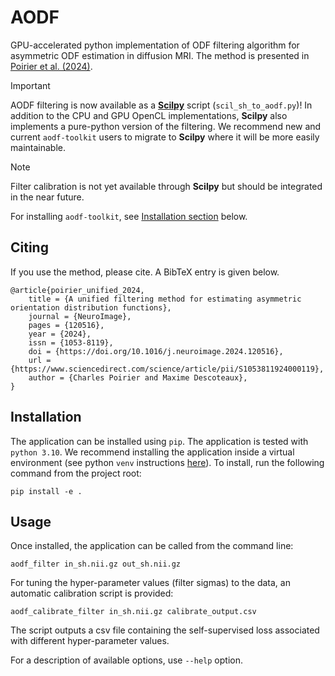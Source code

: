 # AODF

GPU-accelerated python implementation of ODF filtering algorithm for asymmetric ODF estimation in diffusion MRI. The method is presented in [Poirier et al. (2024)](https://doi.org/10.1016/j.neuroimage.2024.120516).

> [!IMPORTANT]
> AODF filtering is now available as a [**Scilpy**](https://github.com/scilus/scilpy) script (`scil_sh_to_aodf.py`)! In addition to the CPU and GPU OpenCL implementations, **Scilpy** also implements a pure-python version of the filtering. We recommend new and current `aodf-toolkit` users to migrate to **Scilpy** where it will be more easily maintainable.

> [!NOTE]
>  Filter calibration is not yet available through **Scilpy** but should be integrated in the near future.

For installing `aodf-toolkit`, see [Installation  section](https://github.com/CHrlS98/aodf-toolkit/edit/main/README.md#installation) below.

## Citing
If you use the method, please cite. A BibTeX entry is given below.
```
@article{poirier_unified_2024,
    title = {A unified filtering method for estimating asymmetric orientation distribution functions},
    journal = {NeuroImage},
    pages = {120516},
    year = {2024},
    issn = {1053-8119},
    doi = {https://doi.org/10.1016/j.neuroimage.2024.120516},
    url = {https://www.sciencedirect.com/science/article/pii/S1053811924000119},
    author = {Charles Poirier and Maxime Descoteaux},
}
```

## Installation
The application can be installed using `pip`. The application is tested with `python 3.10`. We recommend installing the application inside a virtual environment (see python `venv` instructions [here](https://docs.python.org/3/library/venv.html)). To install, run the following command from the project root:

```
pip install -e .
```

## Usage
Once installed, the application can be called from the command line:
```
aodf_filter in_sh.nii.gz out_sh.nii.gz
```
For tuning the hyper-parameter values (filter sigmas) to the data, an automatic calibration script is provided:
```
aodf_calibrate_filter in_sh.nii.gz calibrate_output.csv
```
The script outputs a csv file containing the self-supervised loss associated with different hyper-parameter values.

For a description of available options, use `--help` option.
